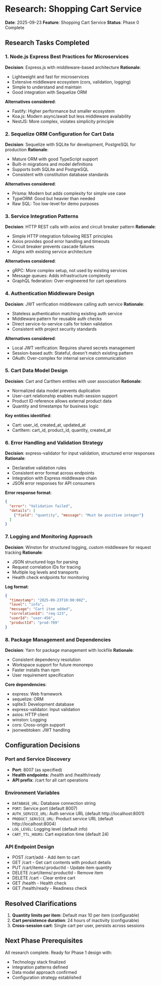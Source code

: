 # Research: Shopping Cart Service

**Date**: 2025-09-23
**Feature**: Shopping Cart Service
**Status**: Phase 0 Complete

## Research Tasks Completed

### 1. Node.js Express Best Practices for Microservices

**Decision**: Express.js with middleware-based architecture
**Rationale**:
- Lightweight and fast for microservices
- Extensive middleware ecosystem (cors, validation, logging)
- Simple to understand and maintain
- Good integration with Sequelize ORM

**Alternatives considered**:
- Fastify: Higher performance but smaller ecosystem
- Koa.js: Modern async/await but less middleware availability
- NestJS: More complex, violates simplicity principle

### 2. Sequelize ORM Configuration for Cart Data

**Decision**: Sequelize with SQLite for development, PostgreSQL for production
**Rationale**:
- Mature ORM with good TypeScript support
- Built-in migrations and model definitions
- Supports both SQLite and PostgreSQL
- Consistent with constitution database standards

**Alternatives considered**:
- Prisma: Modern but adds complexity for simple use case
- TypeORM: Good but heavier than needed
- Raw SQL: Too low-level for demo purposes

### 3. Service Integration Patterns

**Decision**: HTTP REST calls with axios and circuit breaker pattern
**Rationale**:
- Simple HTTP integration following REST principles
- Axios provides good error handling and timeouts
- Circuit breaker prevents cascade failures
- Aligns with existing service architecture

**Alternatives considered**:
- gRPC: More complex setup, not used by existing services
- Message queues: Adds infrastructure complexity
- GraphQL federation: Over-engineered for cart operations

### 4. Authentication Middleware Design

**Decision**: JWT verification middleware calling auth service
**Rationale**:
- Stateless authentication matching existing auth service
- Middleware pattern for reusable auth checks
- Direct service-to-service calls for token validation
- Consistent with project security standards

**Alternatives considered**:
- Local JWT verification: Requires shared secrets management
- Session-based auth: Stateful, doesn't match existing pattern
- OAuth: Over-complex for internal service communication

### 5. Cart Data Model Design

**Decision**: Cart and CartItem entities with user association
**Rationale**:
- Normalized data model prevents duplication
- User-cart relationship enables multi-session support
- Product ID reference allows external product data
- Quantity and timestamps for business logic

**Key entities identified**:
- Cart: user_id, created_at, updated_at
- CartItem: cart_id, product_id, quantity, created_at

### 6. Error Handling and Validation Strategy

**Decision**: express-validator for input validation, structured error responses
**Rationale**:
- Declarative validation rules
- Consistent error format across endpoints
- Integration with Express middleware chain
- JSON error responses for API consumers

**Error response format**:
```json
{
  "error": "Validation failed",
  "details": [
    {"field": "quantity", "message": "Must be positive integer"}
  ]
}
```

### 7. Logging and Monitoring Approach

**Decision**: Winston for structured logging, custom middleware for request tracking
**Rationale**:
- JSON structured logs for parsing
- Request correlation IDs for tracing
- Multiple log levels and transports
- Health check endpoints for monitoring

**Log format**:
```json
{
  "timestamp": "2025-09-23T10:00:00Z",
  "level": "info",
  "message": "Cart item added",
  "correlationId": "req-123",
  "userId": "user-456",
  "productId": "prod-789"
}
```

### 8. Package Management and Dependencies

**Decision**: Yarn for package management with lockfile
**Rationale**:
- Consistent dependency resolution
- Workspace support for future monorepo
- Faster installs than npm
- User requirement specification

**Core dependencies**:
- express: Web framework
- sequelize: ORM
- sqlite3: Development database
- express-validator: Input validation
- axios: HTTP client
- winston: Logging
- cors: Cross-origin support
- jsonwebtoken: JWT handling

## Configuration Decisions

### Port and Service Discovery
- **Port**: 8007 (as specified)
- **Health endpoints**: /health and /health/ready
- **API prefix**: /cart for all cart operations

### Environment Variables
- `DATABASE_URL`: Database connection string
- `PORT`: Service port (default 8007)
- `AUTH_SERVICE_URL`: Auth service URL (default http://localhost:8001)
- `PRODUCT_SERVICE_URL`: Product service URL (default http://localhost:8004)
- `LOG_LEVEL`: Logging level (default info)
- `CART_TTL_HOURS`: Cart expiration time (default 24)

### API Endpoint Design
- POST /cart/add - Add item to cart
- GET /cart - Get cart contents with product details
- PUT /cart/items/:productId - Update item quantity
- DELETE /cart/items/:productId - Remove item
- DELETE /cart - Clear entire cart
- GET /health - Health check
- GET /health/ready - Readiness check

## Resolved Clarifications

1. **Quantity limits per item**: Default max 10 per item (configurable)
2. **Cart persistence duration**: 24 hours of inactivity (configurable)
3. **Cross-session cart**: Single cart per user, persists across sessions

## Next Phase Prerequisites

All research complete. Ready for Phase 1 design with:
- Technology stack finalized
- Integration patterns defined
- Data model approach confirmed
- Configuration strategy established